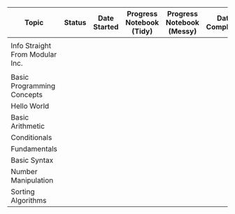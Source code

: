 | Topic                                         | Status    | Date Started | Progress Notebook (Tidy) | Progress Notebook (Messy) | Date Completed |
|-----------------------------------------------|-----------|--------------|---------------------------|---------------------------|----------------|
|                                               |           |              |                           |                           |                |
| Info Straight From Modular Inc.               |           |              |                           |                           |                |
|                                               |           |              |                           |                           |                |
| Basic Programming Concepts                    |           |              |                           |                           |                |
| Hello World                                   |           |              |                           |                           |                |
| Basic Arithmetic                              |           |              |                           |                           |                |
| Conditionals                                  |           |              |                           |                           |                |
| Fundamentals                                  |           |              |                           |                           |                |
| Basic Syntax                                  |           |              |                           |                           |                |
| Number Manipulation                           |           |              |                           |                           |                |
| Sorting Algorithms                            |           |              |                           |                           |                |
